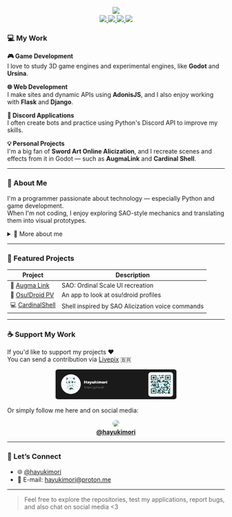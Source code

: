 <p align="center">
  <img src="https://lanyard.cnrad.dev/api/691396580875436083?hideActivity=true">
  <br>

  <a href="https://x.com/hayukimori" target="_blank">
      <img src="https://img.shields.io/badge/Twitter-black?&style=for-the-badge&logo=x&logoColor=white" target="_blank">
  </a>
  <a href="https://www.facebook.com/hayukimori.hayu" target="_blank">
    <img src="https://img.shields.io/badge/facebook-%231877F2.svg?&style=for-the-badge&logo=facebook&logoColor=white" target="_blank">
  </a>
  <a href="https://www.youtube.com/channel/UC62_-S55MDfWxzqwHswwMgA" target="_blank">
      <img src="https://img.shields.io/badge/YouTube-FF0000?style=for-the-badge&logo=youtube&logoColor=white" target="_blank">
  </a>
  <a href="https://codeberg.org/hayukimori" target="_blank">
    <img src="https://img.shields.io/badge/Codeberg-blue?style=for-the-badge&logo=codeberg&logoColor=white" target="_blank">
  </a>
  

</p>

### 💻 My Work

**🎮 Game Development**  
I love to study 3D game engines and experimental engines, like **Godot** and **Ursina**.

**🌐 Web Development**  
I make sites and dynamic APIs using **AdonisJS**, and I also enjoy working with **Flask** and **Django**.

**🤖 Discord Applications**  
I often create bots and practice using Python's Discord API to improve my skills.

**💡 Personal Projects**  
I'm a big fan of **Sword Art Online Alicization**, and I recreate scenes and effects from it in Godot — such as **AugmaLink** and **Cardinal Shell**.

---

### 🧠 About Me

I'm a programmer passionate about technology — especially Python and game development.  
When I'm not coding, I enjoy exploring SAO-style mechanics and translating them into visual prototypes.

<details>
  <summary>📖 More about me</summary>
  <br>
  In my free time, I love playing games, watching anime, and developing creative experiments in Godot.<br><br>
  SAO Alicization inspired me deeply, and I often analyze its inner logic to recreate magical systems like <i>Command Scripts</i> and <i>Object Durability</i>.
</details>

---

### 🧪 Featured Projects

| Project | Description |
|--------|-------------|
| 🔗 [Augma Link](https://github.com/...) | SAO: Ordinal Scale UI recreation |
| 👤 [Osu!Droid PV](https://github.com/...) | An app to look at osu!droid profiles |
| 💻 [CardinalShell](https://github.com/...) | Shell inspired by SAO Alicization voice commands |

---

### ☕ Support My Work

If you'd like to support my projects ❤️  
You can send a contribution via [Livepix](https://livepix.gg/hayuki) 🇧🇷

<p align="center">
  <img src="bitmap.png" alt="Livepix QR" width="280"/>
</p>

Or simply follow me here and on social media:

<p align="center">
  <a href="x.com/hayukimori">
    <img src="https://github.com/hayukimori.png" width="100px" style="border-radius:50%;" /><br>
  <b>@hayukimori</b>
  </a>
</p>

---

### 🔗 Let’s Connect

- 🌐 [@hayukimori](https://x.com/hayukimori)
- 💌 E-mail: [hayukimori@proton.me](mailto:hayukimori@proton.me)

---

> Feel free to explore the repositories, test my applications, report bugs, and also chat on social media <3
